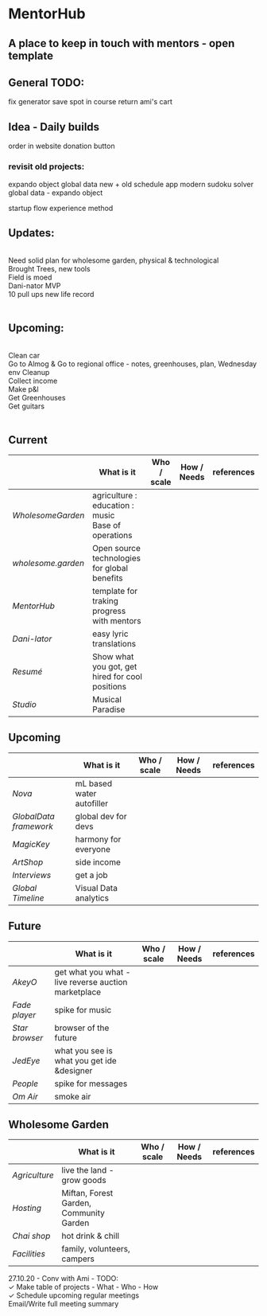# MentorHub
## A place to keep in touch with mentors - open template

## General TODO:
fix generator
save spot in course
return ami's cart

## Idea - Daily builds
order in website
donation button

### revisit old projects:
expando object
global data new + old
schedule app
modern sudoku solver
global data - expando object

startup flow experience method

## Updates:<br>
<br>
  Need solid plan for wholesome garden, physical & technological<br>
  Brought Trees, new tools<br>
  Field is moed<br>
  Dani-nator MVP<br>
  10 pull ups new life record<br>
<br>

## Upcoming:<br>
<br>
  Clean car<br>
  Go to Almog & Go to regional office - notes, greenhouses, plan, Wednesday<br>
  env Cleanup <br>
  Collect income<br>
  Make p&l<br>
  Get Greenhouses<br>
  Get guitars <br>
<br>

## Current
|    | What is it | Who / scale | How / Needs | references |
| ------------- | ------------- | ------- | ------- | ------ |
| *WholesomeGarden*  | agriculture : education : music <br> Base of operations  |
| *wholesome.garden*   | Open source technologies for global benefits  |
| *MentorHub*  | template for traking progress with mentors  |
| *Dani-lator*  | easy lyric translations  |
| *Resumé*  | Show what you got, get hired for cool positions     |
| *Studio* | Musical Paradise |


## Upcoming
|    | What is it | Who / scale | How / Needs | references |
| ------------- | ------------- | ------- | ------- | ------ |
| *Nova*  | mL based water autofiller  |
| *GlobalData framework*   | global dev for devs  |
| *MagicKey*  | harmony for everyone  |
| *ArtShop*  | side income  |
| *Interviews* | get a job |
| *Global Timeline* | Visual Data analytics |




## Future
|    | What is it | Who / scale | How / Needs | references |
| ------------- | -------------------------------- | ------- | ------ | ------- |
| *AkeyO*  | get what you what - live reverse auction marketplace     |
| *Fade player*  | spike for music  |
| *Star browser*  | browser of the future  |
| *JedEye* | what you see is what you get ide &designer |
| *People*  | spike for messages  |
| *Om Air*  | smoke air  |


## Wholesome Garden
|    | What is it | Who / scale | How / Needs | references |
| ------------- | -------------------------------- | ------- | ------ | ------- |
| *Agriculture*  | live the land - grow goods     |
| *Hosting*  | Miftan, Forest Garden, Community Garden  |
| *Chai shop*  | hot drink & chill  |
| *Facilities* | family, volunteers, campers |

27.10.20 - Conv with Ami - TODO:<br>
✓ Make table of projects - What - Who - How<br>
✓ Schedule upcoming regular meetings<br>
Email/Write full meeting summary<br>
